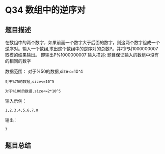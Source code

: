 # Q34 数组中的逆序对

## 题目描述
在数组中的两个数字，如果前面一个数字大于后面的数字，则这两个数字组成一个逆序对。输入一个数组,求出这个数组中的逆序对的总数P。并将P对1000000007取模的结果输出。 即输出P%1000000007
输入描述:
题目保证输入的数组中没有的相同的数字

数据范围：
    对于%50的数据,size<=10^4

    对于%75的数据,size<=10^5

    对于%100的数据,size<=2*10^5

输入示例：
```
1,2,3,4,5,6,7,0
```

输出：
```
7
```

## 题目总结

